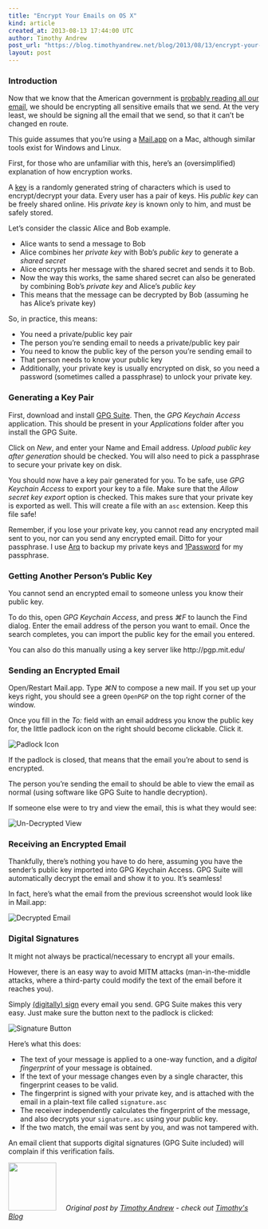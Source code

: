 ```yaml
---
title: "Encrypt Your Emails on OS X"
kind: article
created_at: 2013-08-13 17:44:00 UTC
author: Timothy Andrew
post_url: "https://blog.timothyandrew.net/blog/2013/08/13/encrypt-your-emails-on-os-x/"
layout: post
---
```

<h3>Introduction</h3>

<p>Now that we know that the American government is <a href="http://en.wikipedia.org/wiki/PRISM_(surveillance_program)">probably reading all our email</a>, we should be encrypting all sensitive emails that we send.
At the very least, we should be signing all the email that we send, so that it can&#8217;t be changed en route.</p>

<p>This guide assumes that you&#8217;re using a <a href="http://en.wikipedia.org/wiki/Mail_(application)">Mail.app</a> on a Mac, although similar tools exist for Windows and Linux.</p>

<p>First, for those who are unfamiliar with this, here&#8217;s an (oversimplified) explanation of how encryption works.</p>

<p>A <a href="http://en.wikipedia.org/wiki/Cryptographic_key">key</a> is a randomly generated string of characters which is used to encrypt/decrypt your data.
Every user has a pair of keys. His <em>public key</em> can be freely shared online. His <em>private key</em> is known only to him, and must be safely stored.</p>

<p>Let&#8217;s consider the classic Alice and Bob example.</p>

<ul>
<li>Alice wants to send a message to Bob</li>
<li>Alice combines her <em>private key</em> with Bob&#8217;s <em>public key</em> to generate a <em>shared secret</em></li>
<li>Alice encrypts her message with the shared secret and sends it to Bob.</li>
<li>Now the way this works, the same shared secret can also be generated by combining Bob&#8217;s <em>private key</em> and Alice&#8217;s <em>public key</em></li>
<li>This means that the message can be decrypted by Bob (assuming he has Alice&#8217;s private key)</li>
</ul>


<p>So, in practice, this means:</p>

<ul>
<li>You need a private/public key pair</li>
<li>The person you&#8217;re sending email to needs a private/public key pair</li>
<li>You need to know the public key of the person you&#8217;re sending email to</li>
<li>That person needs to know your public key</li>
<li>Additionally, your private key is usually encrypted on disk, so you need a password (sometimes called a passphrase) to unlock your private key.</li>
</ul>


<h3>Generating a Key Pair</h3>

<p>First, download and install <a href="https://gpgtools.org/">GPG Suite</a>. Then, the <em>GPG Keychain Access</em> application. This should be present in your <em>Applications</em> folder after you install the GPG Suite.</p>

<p>Click on <em>New</em>, and enter your Name and Email address. <em>Upload public key after generation</em> should be checked. You will also need to pick a passphrase to secure your private key on disk.</p>

<p>You should now have a key pair generated for you. To be safe, use <em>GPG Keychain Access</em> to export your key to a file. Make sure that the <em>Allow secret key export</em> option is checked. This makes sure that your private key is exported as well. This will create a file with an <code>asc</code> extension. Keep this file safe!</p>

<p>Remember, if you lose your private key, you cannot read any encrypted mail sent to you, nor can you send any encrypted email. Ditto for your passphrase.
I use <a href="www.haystacksoftware.com/arq/">Arq</a> to backup my private keys and <a href="https://agilebits.com/onepassword">1Password</a> for my passphrase.</p>

<h3>Getting Another Person&#8217;s Public Key</h3>

<p>You cannot send an encrypted email to someone unless you know their public key.</p>

<p>To do this, open <em>GPG Keychain Access</em>, and press <em>⌘F</em> to launch the Find dialog. Enter the email address of the person you want to email.
Once the search completes, you can import the public key for the email you entered.</p>

<p>You can also do this manually using a key server like http://pgp.mit.edu/</p>

<h3>Sending an Encrypted Email</h3>

<p>Open/Restart Mail.app. Type <em>⌘N</em> to compose a new mail.
If you set up your keys right, you should see a green <code>OpenPGP</code> on the top right corner of the window.</p>

<p>Once you fill in the <em>To:</em> field with an email address you know the public key for, the little padlock icon on the right should become clickable. Click it.</p>

<p><img src="https://blog.timothyandrew.net/images/encryption/2.png" alt="Padlock Icon" /></p>

<p>If the padlock is closed, that means that the email you&#8217;re about to send is encrypted.</p>

<p>The person you&#8217;re sending the email to should be able to view the email as normal (using software like GPG Suite to handle decryption).</p>

<p>If someone else were to try and view the email, this is what they would see:</p>

<p><img src="https://blog.timothyandrew.net/images/encryption/3.png" alt="Un-Decrypted View" /></p>

<h3>Receiving an Encrypted Email</h3>

<p>Thankfully, there&#8217;s nothing you have to do here, assuming you have the sender&#8217;s public key imported into GPG Keychain Access.
GPG Suite will automatically decrypt the email and show it to you. It&#8217;s seamless!</p>

<p>In fact, here&#8217;s what the email from the previous screenshot would look like in Mail.app:</p>

<p><img src="https://blog.timothyandrew.net/images/encryption/4.png" alt="Decrypted Email" /></p>

<h3>Digital Signatures</h3>

<p>It might not always be practical/necessary to encrypt all your emails.</p>

<p>However, there is an easy way to avoid MITM attacks (man-in-the-middle attacks, where a third-party could modify the text of the email before it reaches you).</p>

<p>Simply <a href="http://en.wikipedia.org/wiki/Digital_signature">(digitally) sign</a> every email you send. GPG Suite makes this very easy. Just make sure the button next to the padlock is clicked:</p>

<p><img src="https://blog.timothyandrew.net/images/encryption/5.png" alt="Signature Button" /></p>

<p>Here&#8217;s what this does:</p>

<ul>
<li>The text of your message is applied to a one-way function, and a <em>digital fingerprint</em> of your message is obtained.</li>
<li>If the text of your message changes even by a single character, this fingerprint ceases to be valid.</li>
<li>The fingerprint is signed with your private key, and is attached with the email in a plain-text file called <code>signature.asc</code></li>
<li>The receiver independently calculates the fingerprint of the message, and also decrypts your <code>signature.asc</code> using your public key.</li>
<li>If the two match, the email was sent by you, and was not tampered with.</li>
</ul>


<p>An email client that supports digital signatures (GPG Suite included) will complain if this verification fails.</p>
<div class="author">
  <img src="https://nilenso.com/images/alumni/tim.webp" style="width: 96px; height: 96;">
  <span style=" padding: 32px 15px;">
    <i>Original post by <a href="http://twitter.com/timothyandrew">Timothy Andrew</a> - check out <a href="https://blog.timothyandrew.net/">Timothy&#39;s Blog</a></i>
  </span>
</div>
